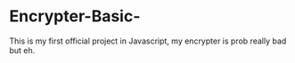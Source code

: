 # Encrypter-Basic-
This is my first official project in Javascript, my encrypter is prob really bad but eh.
